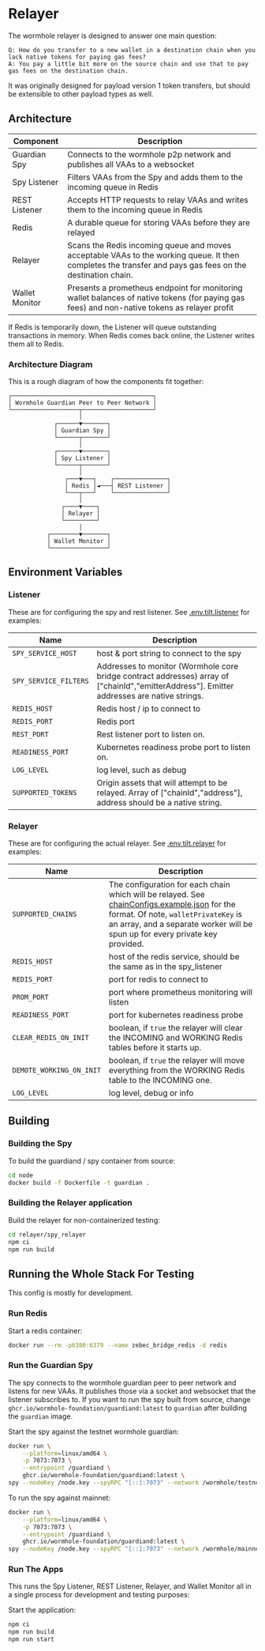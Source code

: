 # Relayer

The wormhole relayer is designed to answer one main question:

    Q: How do you transfer to a new wallet in a destination chain when you lack native tokens for paying gas fees?
    A: You pay a little bit more on the source chain and use that to pay gas fees on the destination chain.

It was originally designed for payload version 1 token transfers, but should be extensible to other payload types as well.

## Architecture

| Component      | Description                                                                                                                                               |
| -------------- | --------------------------------------------------------------------------------------------------------------------------------------------------------- |
| Guardian Spy   | Connects to the wormhole p2p network and publishes all VAAs to a websocket                                                                                |
| Spy Listener   | Filters VAAs from the Spy and adds them to the incoming queue in Redis                                                                                    |
| REST Listener  | Accepts HTTP requests to relay VAAs and writes them to the incoming queue in Redis                                                                        |
| Redis          | A durable queue for storing VAAs before they are relayed                                                                                                  |
| Relayer        | Scans the Redis incoming queue and moves acceptable VAAs to the working queue. It then completes the transfer and pays gas fees on the destination chain. |
| Wallet Monitor | Presents a prometheus endpoint for monitoring wallet balances of native tokens (for paying gas fees) and non-native tokens as relayer profit              |

If Redis is temporarily down, the Listener will queue outstanding transactions in memory. When Redis comes back online, the Listener writes them all to Redis.

### Architecture Diagram

This is a rough diagram of how the components fit together:

    ┌────────────────────────────────────────┐
    │ Wormhole Guardian Peer to Peer Network │
    └───────────────────┬────────────────────┘
                        │
                 ┌──────▼───────┐
                 │ Guardian Spy │
                 └──────┬───────┘
                        │
                 ┌──────▼───────┐
                 │ Spy Listener │
                 └──────┬───────┘
                        │
                    ┌───▼───┐    ┌───────────────┐
                    │ Redis │◄───┤ REST Listener │
                    └───┬───┘    └───────────────┘
                        │
                   ┌────▼────┐
                   │ Relayer │
                   └─────────┘
                        │
               ┌────────▼───────┐
               │ Wallet Monitor │
               └────────────────┘

## Environment Variables

### Listener

These are for configuring the spy and rest listener. See [.env.tilt.listener](.env.tilt.listener) for examples:

| Name                  | Description                                                                                                                                 |
| --------------------- | ------------------------------------------------------------------------------------------------------------------------------------------- |
| `SPY_SERVICE_HOST`    | host & port string to connect to the spy                                                                                                    |
| `SPY_SERVICE_FILTERS` | Addresses to monitor (Wormhole core bridge contract addresses) array of ["chainId","emitterAddress"]. Emitter addresses are native strings. |
| `REDIS_HOST`          | Redis host / ip to connect to                                                                                                               |
| `REDIS_PORT`          | Redis port                                                                                                                                  |
| `REST_PORT`           | Rest listener port to listen on.                                                                                                            |
| `READINESS_PORT`      | Kubernetes readiness probe port to listen on.                                                                                               |
| `LOG_LEVEL`           | log level, such as debug                                                                                                                    |
| `SUPPORTED_TOKENS`    | Origin assets that will attempt to be relayed. Array of ["chainId","address"], address should be a native string.                           |

### Relayer

These are for configuring the actual relayer. See [.env.tilt.relayer](.env.tilt.relayer) for examples:

| Name                     | Description                                                                                                                                                                                                                                           |
| ------------------------ | ----------------------------------------------------------------------------------------------------------------------------------------------------------------------------------------------------------------------------------------------------- |
| `SUPPORTED_CHAINS`       | The configuration for each chain which will be relayed. See [chainConfigs.example.json](src/chainConfigs.example.json) for the format. Of note, `walletPrivateKey` is an array, and a separate worker will be spun up for every private key provided. |
| `REDIS_HOST`             | host of the redis service, should be the same as in the spy_listener                                                                                                                                                                                  |
| `REDIS_PORT`             | port for redis to connect to                                                                                                                                                                                                                          |
| `PROM_PORT`              | port where prometheus monitoring will listen                                                                                                                                                                                                          |
| `READINESS_PORT`         | port for kubernetes readiness probe                                                                                                                                                                                                                   |
| `CLEAR_REDIS_ON_INIT`    | boolean, if `true` the relayer will clear the INCOMING and WORKING Redis tables before it starts up.                                                                                                                                                  |
| `DEMOTE_WORKING_ON_INIT` | boolean, if `true` the relayer will move everything from the WORKING Redis table to the INCOMING one.                                                                                                                                                 |
| `LOG_LEVEL`              | log level, debug or info                                                                                                                                                                                                                              |

## Building

### Building the Spy

To build the guardiand / spy container from source:

```bash
cd node
docker build -f Dockerfile -t guardian .
```

### Building the Relayer application

Build the relayer for non-containerized testing:

```bash
cd relayer/spy_relayer
npm ci
npm run build
```

## Running the Whole Stack For Testing

This config is mostly for development.

### Run Redis

Start a redis container:

```bash
docker run --rm -p6380:6379 --name zebec_bridge_redis -d redis
```

### Run the Guardian Spy

The spy connects to the wormhole guardian peer to peer network and listens for new VAAs. It publishes those via a socket and websocket that the listener subscribes to. If you want to run the spy built from source, change `ghcr.io/wormhole-foundation/guardiand:latest` to `guardian` after building the `guardian` image.

Start the spy against the testnet wormhole guardian:

```bash
docker run \
    --platform=linux/amd64 \
    -p 7073:7073 \
    --entrypoint /guardiand \
    ghcr.io/wormhole-foundation/guardiand:latest \
spy --nodeKey /node.key --spyRPC "[::]:7073" --network /wormhole/testnet/2/1 --bootstrap /dns4/wormhole-testnet-v2-bootstrap.certus.one/udp/8999/quic/p2p/12D3KooWAkB9ynDur1Jtoa97LBUp8RXdhzS5uHgAfdTquJbrbN7i
```

To run the spy against mainnet:

```bash
docker run \
    --platform=linux/amd64 \
    -p 7073:7073 \
    --entrypoint /guardiand \
    ghcr.io/wormhole-foundation/guardiand:latest \
spy --nodeKey /node.key --spyRPC "[::]:7073" --network /wormhole/mainnet/2 --bootstrap /dns4/wormhole-mainnet-v2-bootstrap.certus.one/udp/8999/quic/p2p/12D3KooWQp644DK27fd3d4Km3jr7gHiuJJ5ZGmy8hH4py7fP4FP7
```

### Run The Apps

This runs the Spy Listener, REST Listener, Relayer, and Wallet Monitor all in a single process for development and testing purposes:

Start the application:

```bash
npm ci
npm run build
npm run start
```
